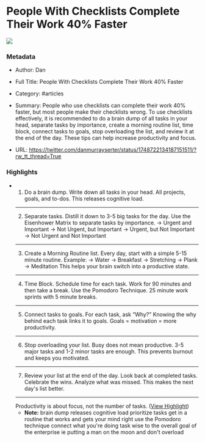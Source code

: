 # People With Checklists Complete Their Work 40% Faster

![](https://pbs.twimg.com/profile_images/1740046182137659392/cQXwmE_A.jpg)

### Metadata

- Author: Dan
- Full Title: People With Checklists Complete Their Work 40% Faster
- Category: #articles

- Summary: People who use checklists can complete their work 40% faster, but most people make their checklists wrong. To use checklists effectively, it is recommended to do a brain dump of all tasks in your head, separate tasks by importance, create a morning routine list, time block, connect tasks to goals, stop overloading the list, and review it at the end of the day. These tips can help increase productivity and focus. 

- URL: https://twitter.com/danmurrayserter/status/1748722134187151511/?rw_tt_thread=True

### Highlights

- 1. Do a brain dump.
  Write down all tasks in your head.
  All projects, goals, and to-dos.
  This releases cognitive load.
  * * *
  2. Separate tasks.
  Distill it down to 3-5 big tasks for the day.
  Use the Eisenhower Matrix to separate tasks by importance.
  → Urgent and Important 
  → Not Urgent, but Important 
  → Urgent, but Not Important 
  → Not Urgent and Not Important
  * * *
  3. Create a Morning Routine list.
  Every day, start with a simple 5-15 minute routine.
  Example: 
  → Water 
  → Breakfast 
  → Stretching 
  → Plank 
  → Meditation
  This helps your brain switch into a productive state.
  * * *
  4. Time Block.
  Schedule time for each task.
  Work for 90 minutes and then take a break.
  Use the Pomodoro Technique.
  25 minute work sprints with 5 minute breaks.
  * * *
  5. Connect tasks to goals.
  For each task, ask “Why?”
  Knowing the why behind each task links it to goals.
  Goals = motivation = more productivity.
  * * *
  6. Stop overloading your list.
  Busy does not mean productive.
  3-5 major tasks and 1-2 minor tasks are enough.
  This prevents burnout and keeps you motivated.
  * * *
  7. Review your list at the end of the day.
  Look back at completed tasks.
  Celebrate the wins.
  Analyze what was missed.
  This makes the next day's list better.
  * * *
  Productivity is about focus, not the number of tasks. ([View Highlight](https://read.readwise.io/read/01hnbtvws6p0m2apydwcf1t7ry))
    - **Note:** brain dump releases cognitive load prioritize tasks get in a routine that works and gets your mind right use the Pomodoro technique connect what you're doing task wise to the overall goal of the enterprise ie putting a man on the moon and don't overload
